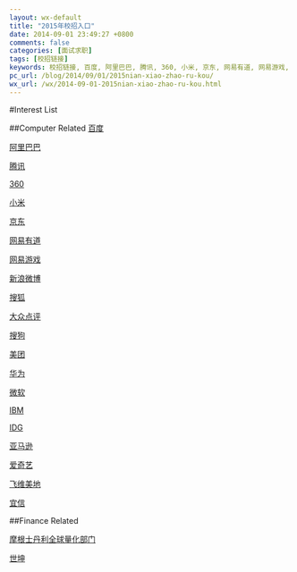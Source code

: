 ```yaml
---
layout: wx-default
title: "2015年校招入口"
date: 2014-09-01 23:49:27 +0800
comments: false
categories: [面试求职]
tags: [校招链接]
keywords: 校招链接, 百度, 阿里巴巴, 腾讯, 360, 小米, 京东, 网易有道, 网易游戏, 新浪微博, 搜狐, 大众点评, 搜狗, 美团, 华为, 微软, IBM, IDG, 亚马逊, 爱奇艺, 飞维美地, 宜信
pc_url: /blog/2014/09/01/2015nian-xiao-zhao-ru-kou/
wx_url: /wx/2014-09-01-2015nian-xiao-zhao-ru-kou.html
---
```


<!-- excerpt start -->

#Interest List

##Computer Related
[百度](http://talent.baidu.com/baidu/web/templet1000/index/corpwebPosition1000baidu!getPostListByConditionBaidu?positionType=0&brandCode=1&useForm=0&recruitType=1&request_locale=zh_CN)

[阿里巴巴](http://campus.alibaba.com/index.htm)

[腾讯](http://join.qq.com/)

[360](http://360.zhiye.com/zpdetail/560001262)

[小米](http://hr.xiaomi.com/user/resume)

[京东](http://www.dajie.com/corp/1005750/custom/campus/outerLink/26560894)

[网易有道](http://campus.youdao.com/campus/post_list.php?t1=campus)

[网易游戏](http://game.campus.163.com/)

[新浪微博](http://www.hotjob.cn/wt/sina/web/templet1000/index/corpwebPosition1000sina!getPostListByCondition?positionType=0&brandCode=1&useForm=0&recruitType=1&showComp=true&urlCorpEdition=null&operational=D28977237630A659C96DE14A5560C16A73AEF91683DCD19467A5A42F190422AF112707A59F14B926BC3E5DEB86BD4C85EEC3CF644D58CF9DE37FE924995A8EF706808FC2E27ACB42CC43C5E1CF97C10E7DAB212D459955EECF690AE889A2A346D7EAE896601F0B27046BFE007E94869EC33B7F9E5E5DD3B813365609223FDAC148FAC99C32F7DBDAF52A5EA0525AE56ABC349E2123F95B4261272A09DD89AE8B3E693A75666D12221CABFE777C5EE8196D1AEE5BF1E6E4E0F6EE1446BE21ADD8)

[搜狐](http://www.sohucampus.com/sohu/index)

[大众点评](http://campus.dianping.com/#!/resume)

[搜狗](http://campus.sogou.com/?show.page/achieve)

[美团](http://www.hotjob.cn/wt/meituan/web/index)

[华为](http://career.huawei.com/recruitment/portal_index.html)

[微软](http://www.joinms.com/index.html)

[IBM](http://campus.51job.com/ibmcampus/)

[IDG](http://campus.idgvc.ourats.com/about-us/recruit-process)

[亚马逊](http://www.dajie.com/corp/1010142/)

[爱奇艺](http://campus.iqiyi.com/html/campus1.html)

[飞维美地](http://campus.chinahr.com/2015/pages/feiweimd/jobs.asp)

[宜信](http://cbdic.creditease.cn/jobs.html)

##Finance Related

[摩根士丹利全球量化部门]()

[世坤](http://www.worldquant.com/join-the-team/careers/?region=int)

<!-- excerpt end -->